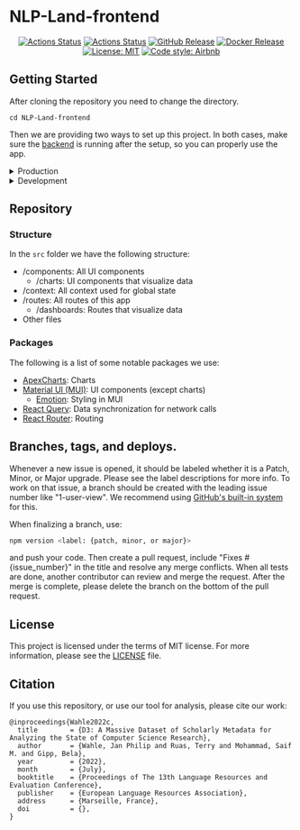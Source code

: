 # NLP-Land-frontend

<p align="center">
<a href="https://github.com/gipplab/NLP-Land-frontend/actions/workflows/release.yml"><img alt="Actions Status" src="https://github.com/gipplab/NLP-Land-frontend/actions/workflows/release.yml/badge.svg?branch=dev"></a>  
<a href="https://github.com/gipplab/NLP-Land-frontend/actions/workflows/main.yml"><img alt="Actions Status" src="https://github.com/gipplab/NLP-Land-frontend/actions/workflows/main.yml/badge.svg"></a>
<a href="https://github.com/gipplab/NLP-Land-frontend/releases"><img alt="GitHub Release" src="https://img.shields.io/github/v/release/gipplab/NLP-Land-frontend?sort=semver"></a>
<a href="https://hub.docker.com/repository/docker/jpelhaw/nlp-land-frontend"><img alt="Docker Release" src="https://img.shields.io/docker/v/jpelhaw/nlp-land-frontend?label=Docker"></a>
<a href="https://github.com/gipplab/NLP-Land-frontend/blob/master/LICENSE"><img alt="License: MIT" src="https://black.readthedocs.io/en/stable/_static/license.svg"></a>
<a href="https://github.com/airbnb/javascript"><img alt="Code style: Airbnb" src="https://img.shields.io/badge/codestyle-Airbnb-success"></a>
</p>

## Getting Started
After cloning the repository you need to change the directory.
```shell
cd NLP-Land-frontend
```
Then we are providing two ways to set up this project.
In both cases, make sure the [backend](https://github.com/gipplab/NLP-Land-backend) is running after the setup, so you can properly use the app. 

<details> <summary> Production </summary>

First you need to create an `.env.production` file.
You can copy the `.env.development` file, if you do not intent to change the default values:
```shell
cp .env.development .env.production
```

Then you need to install all dependencies with
```shell
npm install --production
```
and build the project using
```shell
npm run build
```
It correctly bundles React in production mode and optimizes the build for the best performance.
The build is minified and the filenames include the hashes.

Lastly, deploy the project (see [here](https://create-react-app.dev/docs/deployment/) for alternatives) with
```shell
npm install -g serve
serve -s build -l 3001
```
and visit it in your browser on [http://localhost:3001](http://localhost:3001).
</details>
<details> <summary> Development </summary>

First, you need to install all dependencies using
```shell
npm install
```

Then you can run the app in development mode with
```shell
npm start
```
and visit it in your browser on [http://localhost:3001](http://localhost:3001).
The page will reload if you make edits, and you will see any lint errors in the console.
</details>


## Repository
### Structure
In the `src` folder we have the following structure:
- /components: All UI components
  - /charts: UI components that visualize data
- /context: All context used for global state
- /routes: All routes of this app
  - /dashboards: Routes that visualize data
- Other files

### Packages
The following is a list of some notable packages we use:
- [ApexCharts](https://apexcharts.com/react-chart-demos/): Charts
- [Material UI (MUI)](https://mui.com/): UI components (except charts)
  - [Emotion](https://emotion.sh/docs/introduction): Styling in MUI
- [React Query](https://react-query.tanstack.com/): Data synchronization for network calls
- [React Router](https://reactrouter.com/): Routing


## Branches, tags, and deploys.
Whenever a new issue is opened, it should be labeled whether it is a Patch, Minor, or Major upgrade. Please see the label descriptions for more info.
To work on that issue, a branch should be created with the leading issue number like "1-user-view".
We recommend using [GitHub's built-in system](https://docs.github.com/en/issues/tracking-your-work-with-issues/creating-a-branch-for-an-issue) for this.

When finalizing a branch, use:
```sh
npm version <label: {patch, minor, or major}>
```
and push your code. Then create a pull request, include "Fixes #{issue_number}" in the title and resolve any merge conflicts. When all tests are done, another contributor can review and merge the request.
After the merge is complete, please delete the branch on the bottom of the pull request.


## License
This project is licensed under the terms of MIT license. For more information, please see the [LICENSE](LICENSE) file.

## Citation
If you use this repository, or use our tool for analysis, please cite our work:
```
@inproceedings{Wahle2022c,
  title        = {D3: A Massive Dataset of Scholarly Metadata for Analyzing the State of Computer Science Research},
  author       = {Wahle, Jan Philip and Ruas, Terry and Mohammad, Saif M. and Gipp, Bela},
  year         = {2022},
  month        = {July},
  booktitle    = {Proceedings of The 13th Language Resources and Evaluation Conference},
  publisher    = {European Language Resources Association},
  address      = {Marseille, France},
  doi          = {},
}
```
